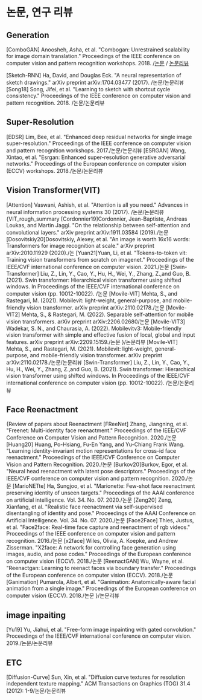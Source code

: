 # 논문, 연구 리뷰
## Generation
[ComboGAN] Anoosheh, Asha, et al. "Combogan: Unrestrained scalability for image domain translation." Proceedings of the IEEE conference on computer vision and pattern recognition workshops. 2018. /[논문](https://arxiv.org/abs/1712.06909) / [논문리뷰](https://github.com/fud200/Paper-review/blob/main/ComboGAN.pdf)

[Sketch-RNN] Ha, David, and Douglas Eck. "A neural representation of sketch drawings." arXiv preprint arXiv:1704.03477 (2017). /논문/논문리뷰
[Song18] Song, Jifei, et al. "Learning to sketch with shortcut cycle consistency." Proceedings of the IEEE conference on computer vision and pattern recognition. 2018. /논문/논문리뷰
## Super-Resolution
[EDSR] Lim, Bee, et al. "Enhanced deep residual networks for single image super-resolution." Proceedings of the IEEE conference on computer vision and pattern recognition workshops. 2017./논문/논문리뷰
[ESRGAN] Wang, Xintao, et al. "Esrgan: Enhanced super-resolution generative adversarial networks." Proceedings of the European conference on computer vision (ECCV) 
workshops. 2018./논문/논문리뷰
## Vision Transformer(VIT)
[Attention] Vaswani, Ashish, et al. "Attention is all you need." Advances in neural information processing systems 30 (2017). /논문/논문리뷰
{VIT_rough_summary
[Cordonnier19]Cordonnier, Jean-Baptiste, Andreas Loukas, and Martin Jaggi. "On the relationship between self-attention and convolutional layers." arXiv preprint arXiv:1911.03584 (2019)./논문
[Dosovitskiy20]Dosovitskiy, Alexey, et al. "An image is worth 16x16 words: Transformers for image recognition at scale." arXiv preprint arXiv:2010.11929 (2020)./논
[Yuan21]Yuan, Li, et al. "Tokens-to-token vit: Training vision transformers from scratch on imagenet." Proceedings of the IEEE/CVF international conference on computer vision. 2021./논문
[Swin-Transformer] Liu, Z., Lin, Y., Cao, Y., Hu, H., Wei, Y., Zhang, Z.,and Guo, B. (2021). Swin transformer: Hierarchical vision transformer using shifted windows. In Proceedings of the IEEE/CVF international conference on computer vision (pp. 10012-10022). /논문
[Movile-VIT] Mehta, S., and Rastegari, M. (2021). Mobilevit: light-weight, general-purpose, and mobile-friendly vision transformer. arXiv preprint arXiv:2110.02178./논문
[Movile-VIT2] Mehta, S., & Rastegari, M. (2022). Separable self-attention for mobile vision transformers. arXiv preprint arXiv:2206.02680/논문
[Movile-VIT3] Wadekar, S. N., and Chaurasia, A. (2022). Mobilevitv3: Mobile-friendly vision transformer with simple and effective fusion of local, global and input features. arXiv preprint arXiv:2209.15159./논문
}/논문리뷰
[Movile-VIT] Mehta, S., and Rastegari, M. (2021). Mobilevit: light-weight, general-purpose, and mobile-friendly vision transformer. arXiv preprint arXiv:2110.02178./논문/논문리뷰
[Swin-Transformer] Liu, Z., Lin, Y., Cao, Y., Hu, H., Wei, Y., Zhang, Z.,and Guo, B. (2021). Swin transformer: Hierarchical vision transformer using shifted windows. In Proceedings of the IEEE/CVF international conference on computer vision (pp. 10012-10022). /논문/논문리뷰

## Face Reenactment
{Review of papers about Reenactment
[FReeNet] Zhang, Jiangning, et al. "Freenet: Multi-identity face reenactment." Proceedings of the IEEE/CVF Conference on Computer Vision and Pattern Recognition. 2020./논문
[Huang20] Huang, Po-Hsiang, Fu-En Yang, and Yu-Chiang Frank Wang. "Learning identity-invariant motion representations for cross-id face reenactment." Proceedings of the IEEE/CVF Conference on Computer Vision and Pattern Recognition. 2020./논문
[Burkov20]Burkov, Egor, et al. "Neural head reenactment with latent pose descriptors." Proceedings of the IEEE/CVF conference on computer vision and pattern recognition. 2020./논문
[MarioNETte] Ha, Sungjoo, et al. "Marionette: Few-shot face reenactment preserving identity of unseen targets." Proceedings of the AAAI conference on artificial intelligence. Vol. 34. No. 07. 2020./논문
[Zeng20] Zeng, Xianfang, et al. "Realistic face reenactment via self-supervised disentangling of identity and pose." Proceedings of the AAAI Conference on Artificial Intelligence. Vol. 34. No. 07. 2020./논문
[Face2Face] Thies, Justus, et al. "Face2face: Real-time face capture and reenactment of rgb videos." Proceedings of the IEEE conference on computer vision and pattern recognition. 2016./논문
[x2face] Wiles, Olivia, A. Koepke, and Andrew Zisserman. "X2face: A network for controlling face generation using images, audio, and pose codes." Proceedings of the European conference on computer vision (ECCV). 2018./논문
[ReenactGAN] Wu, Wayne, et al. "Reenactgan: Learning to reenact faces via boundary transfer." Proceedings of the European conference on computer vision (ECCV). 2018./논문
[Ganimation] Pumarola, Albert, et al. "Ganimation: Anatomically-aware facial animation from a single image." Proceedings of the European conference on computer vision (ECCV). 2018./논문
}/논문리뷰

## image inpaiting
[Yu19] Yu, Jiahui, et al. "Free-form image inpainting with gated convolution." Proceedings of the IEEE/CVF international conference on computer vision. 2019./논문/논문리뷰

## ETC
[Diffusion-Curve] Sun, Xin, et al. "Diffusion curve textures for resolution independent texture mapping." ACM Transactions on Graphics (TOG) 31.4 (2012): 
1-9/논문/논문리뷰
